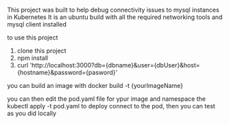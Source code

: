 This project was built to help debug connectivity issues to mysql instances in Kubernetes
It is an ubuntu build with all the required networking tools and mysql client installed

to use this project
1) clone this project
2) npm install
3) curl 'http://localhost:3000?db={dbname}&user={dbUser}&host={hostname}&password={pasword}'

you can build an image with docker build -t {yourImageName}

you can then edit the pod.yaml file for ypur image and namespace the kubectl apply -t pod.yaml to deploy
connect to the pod, then you can test as you did locally
